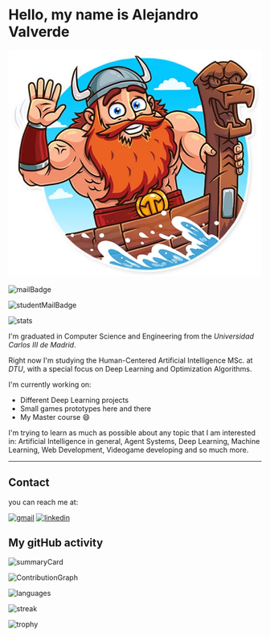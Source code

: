 # Hello, my name is Alejandro Valverde

![Hello](./Images/hello.png)

![mailBadge](https://img.shields.io/badge/mail-avalverdemahou%40gmail.com-blue)

![studentMailBadge](https://img.shields.io/badge/student_mail-s212728%40dtu.dk-blue)

![stats](https://github-readme-stats-git-masterrstaa-rickstaa.vercel.app/api?username=Pheithar&theme=tokyonight)


I'm graduated in Computer Science and Engineering from the *Universidad Carlos III de Madrid*.

Right now I'm studying the Human-Centered Artificial Intelligence MSc. at *DTU*, with a special focus on Deep Learning and Optimization Algorithms.


I'm currently working on:
 - Different Deep Learning projects
 - Small games prototypes here and there
 - My Master course 😄

I'm trying to learn as much as possible about any topic that I am interested in: Artificial Intelligence in general, Agent Systems, Deep Learning, Machine Learning, Web Development, Videogame developing and so much more.

---

## Contact

you can reach me at:

[![gmail](https://img.shields.io/badge/Gmail-D14836?style=for-the-badge&logo=gmail&logoColor=white)](mailto:avalverdemahou@gmail.com) 
[![linkedin](https://img.shields.io/badge/LinkedIn-0077B5?style=for-the-badge&logo=linkedin&logoColor=white)](https://www.linkedin.com/in/alejandro-valverde-mahou-a547811a3/)


## My gitHub activity

![summaryCard](https://github-profile-summary-cards.vercel.app/api/cards/profile-details?username=Pheithar&theme=tokyonight)


![ContributionGraph](https://github-readme-activity-graph.cyclic.app/graph?username=Pheithar&theme=tokyo-night)


![languages](https://github-readme-stats.vercel.app/api/top-langs/?username=Pheithar&theme=tokyonight)

![streak](https://github-readme-streak-stats.herokuapp.com/?user=Pheithar&theme=tokyonight)

![trophy](https://github-profile-trophy.vercel.app/?username=Pheithar&theme=tokyonight)
